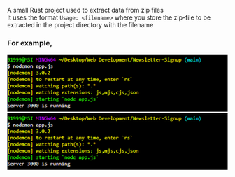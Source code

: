 A small Rust project used to extract data from zip files <br>
It uses the format `Usage: <filename>` where you store the zip-file to be extracted in the project directory with the filename<br>
### For example,
<img src="https://github.com/Minimega12121/Newsletter-Signup/blob/main/Pictures/connection.png?raw=true">  <Br>
<img src="https://github.com/Minimega12121/Newsletter-Signup/blob/main/Pictures/connection.png?raw=true">  <Br>
